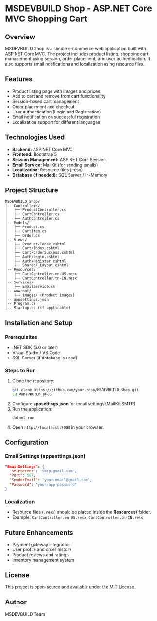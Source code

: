 ﻿# MSDEVBUILD Shop - ASP.NET Core MVC Shopping Cart

## Overview
MSDEVBUILD Shop is a simple e-commerce web application built with ASP.NET Core MVC. The project includes product listing, shopping cart management using session, order placement, and user authentication. It also supports email notifications and localization using resource files.

## Features
- Product listing page with images and prices
- Add to cart and remove from cart functionality
- Session-based cart management
- Order placement and checkout
- User authentication (Login and Registration)
- Email notification on successful registration
- Localization support for different languages

## Technologies Used
- **Backend:** ASP.NET Core MVC
- **Frontend:** Bootstrap 5
- **Session Management:** ASP.NET Core Session
- **Email Service:** MailKit (for sending emails)
- **Localization:** Resource files (.resx)
- **Database (if needed):** SQL Server / In-Memory

## Project Structure
```
MSDEVBUILD_Shop/
│-- Controllers/
│   ├── ProductController.cs
│   ├── CartController.cs
│   ├── AuthController.cs
│-- Models/
│   ├── Product.cs
│   ├── CartItem.cs
│   ├── Order.cs
│-- Views/
│   ├── Product/Index.cshtml
│   ├── Cart/Index.cshtml
│   ├── Cart/OrderSuccess.cshtml
│   ├── Auth/Login.cshtml
│   ├── Auth/Register.cshtml
│   ├── Shared/_Layout.cshtml
│-- Resources/
│   ├── CartController.en-US.resx
│   ├── CartController.tn-IN.resx
│-- Services/
│   ├── EmailService.cs
│-- wwwroot/
│   ├── images/ (Product images)
│-- appsettings.json
│-- Program.cs
│-- Startup.cs (if applicable)
```

## Installation and Setup
### Prerequisites
- .NET SDK (6.0 or later)
- Visual Studio / VS Code
- SQL Server (if database is used)

### Steps to Run
1. Clone the repository:
   ```sh
   git clone https://github.com/your-repo/MSDEVBUILD_Shop.git
   cd MSDEVBUILD_Shop
   ```
2. Configure **appsettings.json** for email settings (MailKit SMTP)
3. Run the application:
   ```sh
   dotnet run
   ```
4. Open `http://localhost:5000` in your browser.

## Configuration
### Email Settings (appsettings.json)
```json
"EmailSettings": {
  "SMTPServer": "smtp.gmail.com",
  "Port": 587,
  "SenderEmail": "your-email@gmail.com",
  "Password": "your-app-password"
}
```
### Localization
- Resource files (`.resx`) should be placed inside the **Resources/** folder.
- Example: `CartController.en-US.resx`, `CartController.tn-IN.resx`

## Future Enhancements
- Payment gateway integration
- User profile and order history
- Product reviews and ratings
- Inventory management system

## License
This project is open-source and available under the MIT License.

## Author
MSDEVBUILD Team

